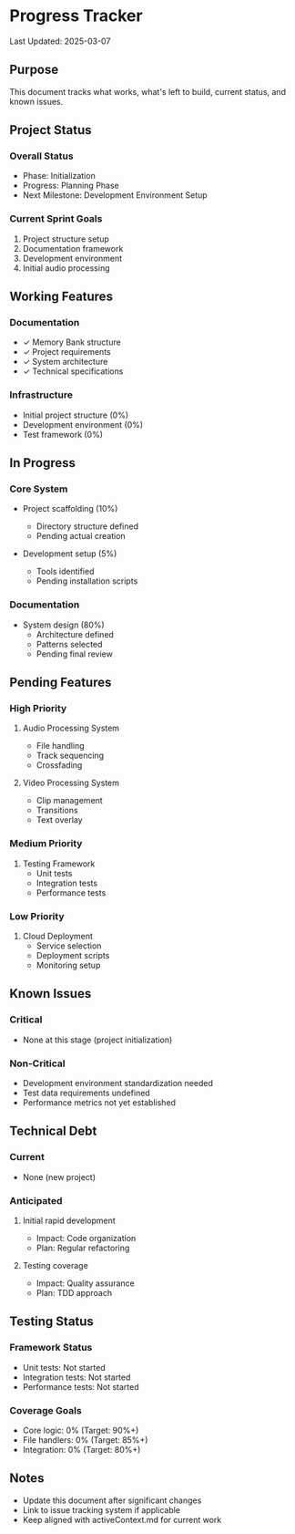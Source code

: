 # Progress Tracker

Last Updated: 2025-03-07

## Purpose
This document tracks what works, what's left to build, current status, and known issues.

## Project Status
### Overall Status
- Phase: Initialization
- Progress: Planning Phase
- Next Milestone: Development Environment Setup

### Current Sprint Goals
1. Project structure setup
2. Documentation framework
3. Development environment
4. Initial audio processing

## Working Features
### Documentation
- ✓ Memory Bank structure
- ✓ Project requirements
- ✓ System architecture
- ✓ Technical specifications

### Infrastructure
- Initial project structure (0%)
- Development environment (0%)
- Test framework (0%)

## In Progress
### Core System
- Project scaffolding (10%)
  - Directory structure defined
  - Pending actual creation
  
- Development setup (5%)
  - Tools identified
  - Pending installation scripts

### Documentation
- System design (80%)
  - Architecture defined
  - Patterns selected
  - Pending final review

## Pending Features
### High Priority
1. Audio Processing System
   - File handling
   - Track sequencing
   - Crossfading

2. Video Processing System
   - Clip management
   - Transitions
   - Text overlay

### Medium Priority
1. Testing Framework
   - Unit tests
   - Integration tests
   - Performance tests

### Low Priority
1. Cloud Deployment
   - Service selection
   - Deployment scripts
   - Monitoring setup

## Known Issues
### Critical
- None at this stage (project initialization)

### Non-Critical
- Development environment standardization needed
- Test data requirements undefined
- Performance metrics not yet established

## Technical Debt
### Current
- None (new project)

### Anticipated
1. Initial rapid development
   - Impact: Code organization
   - Plan: Regular refactoring

2. Testing coverage
   - Impact: Quality assurance
   - Plan: TDD approach

## Testing Status
### Framework Status
- Unit tests: Not started
- Integration tests: Not started
- Performance tests: Not started

### Coverage Goals
- Core logic: 0% (Target: 90%+)
- File handlers: 0% (Target: 85%+)
- Integration: 0% (Target: 80%+)

## Notes
- Update this document after significant changes
- Link to issue tracking system if applicable
- Keep aligned with activeContext.md for current work
